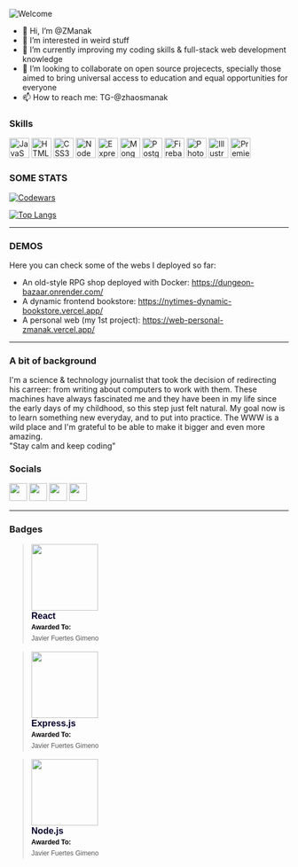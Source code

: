![Welcome](https://img.shields.io/badge/HI!-Welcome%20to%20my%20profile-blueviolet)

- 👋 Hi, I’m @ZManak
- 👀 I’m interested in weird stuff
- 🌱 I’m currently improving my coding skills & full-stack web development knowledge
- 💞️ I’m looking to collaborate on open source projecects, specially those aimed to bring universal access to education and equal opportunities for everyone
- 📫 How to reach me: TG-@zhaosmanak

### Skills 
<p align="left">
<a href="https://developer.mozilla.org/en-US/docs/Web/JavaScript" target="_blank" rel="noreferrer"><img src="https://raw.githubusercontent.com/danielcranney/readme-generator/main/public/icons/skills/javascript-colored.svg" width="36" height="36" alt="JavaScript" /></a>
<a href="https://developer.mozilla.org/en-US/docs/Glossary/HTML5" target="_blank" rel="noreferrer"><img src="https://raw.githubusercontent.com/danielcranney/readme-generator/main/public/icons/skills/html5-colored.svg" width="36" height="36" alt="HTML5" /></a>
<a href="https://www.w3.org/TR/CSS/#css" target="_blank" rel="noreferrer"><img src="https://raw.githubusercontent.com/danielcranney/readme-generator/main/public/icons/skills/css3-colored.svg" width="36" height="36" alt="CSS3" /></a>
<a href="https://nodejs.org/en/" target="_blank" rel="noreferrer"><img src="https://raw.githubusercontent.com/danielcranney/readme-generator/main/public/icons/skills/nodejs-colored.svg" width="36" height="36" alt="NodeJS" /></a>
<a href="https://expressjs.com/" target="_blank" rel="noreferrer"><img src="https://raw.githubusercontent.com/danielcranney/readme-generator/main/public/icons/skills/express-colored.svg" width="36" height="36" alt="Express" /></a>
<a href="https://www.mongodb.com/" target="_blank" rel="noreferrer"><img src="https://raw.githubusercontent.com/danielcranney/readme-generator/main/public/icons/skills/mongodb-colored.svg" width="36" height="36" alt="MongoDB" /></a>
<a href="https://www.postgresql.org/" target="_blank" rel="noreferrer"><img src="https://raw.githubusercontent.com/danielcranney/readme-generator/main/public/icons/skills/postgresql-colored.svg" width="36" height="36" alt="PostgreSQL" /></a>
<a href="https://firebase.google.com/" target="_blank" rel="noreferrer"><img src="https://raw.githubusercontent.com/danielcranney/readme-generator/main/public/icons/skills/firebase-colored.svg" width="36" height="36" alt="Firebase" /></a>
<a href="https://www.adobe.com/uk/products/photoshop.html" target="_blank" rel="noreferrer"><img src="https://raw.githubusercontent.com/danielcranney/readme-generator/main/public/icons/skills/photoshop-colored.svg" width="36" height="36" alt="Photoshop" /></a>
<a href="adobe.com/uk/products/illustrator.html" target="_blank" rel="noreferrer"><img src="https://raw.githubusercontent.com/danielcranney/readme-generator/main/public/icons/skills/illustrator-colored.svg" width="36" height="36" alt="Illustrator" /></a>
<a href="https://www.adobe.com/uk/products/premiere.html" target="_blank" rel="noreferrer"><img src="https://raw.githubusercontent.com/danielcranney/readme-generator/main/public/icons/skills/premierepro-colored.svg" width="36" height="36" alt="Premiere Pro" /></a>
</p>
                    
### SOME STATS
  
  [![Codewars](https://www.codewars.com/users/ZaosManak/badges/large)](https://www.codewars.com/users/ZaosManak)      
  <!-- [![Anurag's GitHub stats](https://stats-cards-gamma.vercel.app/api?username=Zmanak&theme=radical&hide_border=true)
  [![GitHub Streak](https://streak-stats.demolab.com?user=ZManak&theme=radical&hide_border=true&date_format=j%20M%5B%20Y%5D)](https://git.io/streak-stats) -->
  [![Top Langs](https://github-readme-stats-zmanak.vercel.app/api/top-langs/?username=ZManak&layout=compact&theme=radical&hide_border=true)](https://github.com/anuraghazra/github-readme-stats)
  
-----------
### DEMOS
Here you can check some of the webs I deployed so far:
- An old-style RPG shop deployed with Docker: https://dungeon-bazaar.onrender.com/
- A dynamic frontend bookstore: https://nytimes-dynamic-bookstore.vercel.app/
- A personal web (my 1st project): https://web-personal-zmanak.vercel.app/
-----------
### A bit of background
I'm a science & technology journalist that took the decision of redirecting his carreer: from writing about computers to work with them. These machines have always fascinated me and they have been in my life since the early days of my childhood, so this step just felt natural. My goal now is to learn something new everyday, and to put into practice. The WWW is a wild place and I'm grateful to be able to make it bigger and even more amazing.    
"Stay calm and keep coding"

### Socials

<p align="left"> <a href="https://discord.com/users/DJ Hornimans#3565" target="_blank" rel="noreferrer"><img src="https://raw.githubusercontent.com/danielcranney/readme-generator/main/public/icons/socials/discord.svg" width="32" height="32" /></a> <a href="https://www.github.com/ZManak" target="_blank" rel="noreferrer"><img src="https://raw.githubusercontent.com/danielcranney/readme-generator/main/public/icons/socials/github.svg" width="32" height="32" /></a> <a href="http://www.instagram.com/zhaosmanak" target="_blank" rel="noreferrer"><img src="https://raw.githubusercontent.com/danielcranney/readme-generator/main/public/icons/socials/instagram.svg" width="32" height="32" /></a> <a href="https://www.linkedin.com/in/javierfuertesgimeno/" target="_blank" rel="noreferrer"><img src="https://raw.githubusercontent.com/danielcranney/readme-generator/main/public/icons/socials/linkedin.svg" width="32" height="32" /></a></p>

----------
### Badges
<blockquote class="badgr-badge" style="font-family: Helvetica, Roboto, &quot;Segoe UI&quot;, Calibri, sans-serif;"><a href="https://api.badgr.io/public/assertions/L318JdqnQyOO18v0lhwJ1Q"><img width="120px" height="120px" src="[https://api.badgr.io/public/assertions/L318JdqnQyOO18v0lhwJ1Q/image](https://api.badgr.io/public/assertions/L318JdqnQyOO18v0lhwJ1Q/image)"></a><p class="badgr-badge-name" style="hyphens: auto; overflow-wrap: break-word; word-wrap: break-word; margin: 0; font-size: 16px; font-weight: 600; font-style: normal; font-stretch: normal; line-height: 1.25; letter-spacing: normal; text-align: left; color: #05012c;">React</p><p class="badgr-badge-recipient" style="margin: 0; font-size: 12px; font-style: normal; font-stretch: normal; line-height: 1.67; letter-spacing: normal; text-align: left; color: #555555;"><strong style="font-size: 12px; font-weight: bold; font-style: normal; font-stretch: normal; line-height: 1.67; letter-spacing: normal; text-align: left; color: #000;">Awarded To: </strong><span style="display: block;"> Javier Fuertes Gimeno</span></p></blockquote>
<blockquote class="badgr-badge" style="font-family: Helvetica, Roboto, &quot;Segoe UI&quot;, Calibri, sans-serif;"><a href="https://api.badgr.io/public/assertions/4t7dNAYIS0yvfwoPrJKu5w?identity__email=javifuer%40gmail.com"><img width="120px" height="120px" src="https://api.badgr.io/public/assertions/4t7dNAYIS0yvfwoPrJKu5w/image"></a><p class="badgr-badge-name" style="hyphens: auto; overflow-wrap: break-word; word-wrap: break-word; margin: 0; font-size: 16px; font-weight: 600; font-style: normal; font-stretch: normal; line-height: 1.25; letter-spacing: normal; text-align: left; color: #05012c;">Express.js</p><p class="badgr-badge-recipient" style="margin: 0; font-size: 12px; font-style: normal; font-stretch: normal; line-height: 1.67; letter-spacing: normal; text-align: left; color: #555555;"><strong style="font-size: 12px; font-weight: bold; font-style: normal; font-stretch: normal; line-height: 1.67; letter-spacing: normal; text-align: left; color: #000;">Awarded To: </strong><span style="display: block;"> Javier Fuertes Gimeno</span></p></blockquote>
<blockquote class="badgr-badge" style="font-family: Helvetica, Roboto, &quot;Segoe UI&quot;, Calibri, sans-serif;"><a href="https://api.badgr.io/public/assertions/M0eLP0clTjSA7UwV2tytnQ?identity__email=javifuer%40gmail.com"><img width="120px" height="120px" src="https://api.badgr.io/public/assertions/M0eLP0clTjSA7UwV2tytnQ/image"></a><p class="badgr-badge-name" style="hyphens: auto; overflow-wrap: break-word; word-wrap: break-word; margin: 0; font-size: 16px; font-weight: 600; font-style: normal; font-stretch: normal; line-height: 1.25; letter-spacing: normal; text-align: left; color: #05012c;">Node.js</p><p class="badgr-badge-recipient" style="margin: 0; font-size: 12px; font-style: normal; font-stretch: normal; line-height: 1.67; letter-spacing: normal; text-align: left; color: #555555;"><strong style="font-size: 12px; font-weight: bold; font-style: normal; font-stretch: normal; line-height: 1.67; letter-spacing: normal; text-align: left; color: #000;">Awarded To: </strong><span style="display: block;"> Javier Fuertes Gimeno</span></p></blockquote>

<!---
ZManak/ZManak is a ✨ special ✨ repository because its `README.md` (this file) appears on your GitHub profile.
You can click the Preview link to take a look at your changes.
--->
